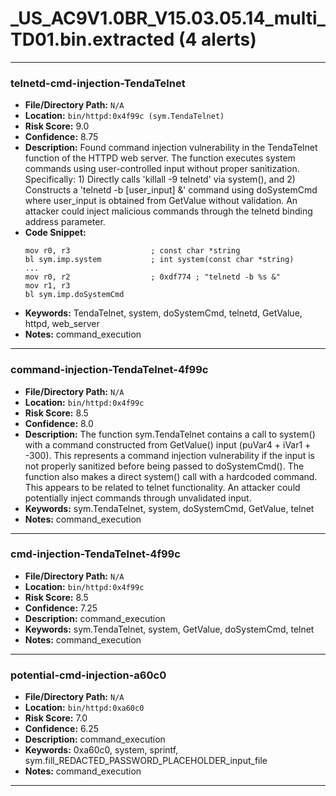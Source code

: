 # _US_AC9V1.0BR_V15.03.05.14_multi_TD01.bin.extracted (4 alerts)

---

### telnetd-cmd-injection-TendaTelnet

- **File/Directory Path:** `N/A`
- **Location:** `bin/httpd:0x4f99c (sym.TendaTelnet)`
- **Risk Score:** 9.0
- **Confidence:** 8.75
- **Description:** Found command injection vulnerability in the TendaTelnet function of the HTTPD web server. The function executes system commands using user-controlled input without proper sanitization. Specifically: 1) Directly calls 'killall -9 telnetd' via system(), and 2) Constructs a 'telnetd -b [user_input] &' command using doSystemCmd where user_input is obtained from GetValue without validation. An attacker could inject malicious commands through the telnetd binding address parameter.
- **Code Snippet:**
  ```
  mov r0, r3                  ; const char *string
  bl sym.imp.system           ; int system(const char *string)
  ...
  mov r0, r2                  ; 0xdf774 ; "telnetd -b %s &"
  mov r1, r3
  bl sym.imp.doSystemCmd
  ```
- **Keywords:** TendaTelnet, system, doSystemCmd, telnetd, GetValue, httpd, web_server
- **Notes:** command_execution

---
### command-injection-TendaTelnet-4f99c

- **File/Directory Path:** `N/A`
- **Location:** `bin/httpd:0x4f99c`
- **Risk Score:** 8.5
- **Confidence:** 8.0
- **Description:** The function sym.TendaTelnet contains a call to system() with a command constructed from GetValue() input (puVar4 + iVar1 + -300). This represents a command injection vulnerability if the input is not properly sanitized before being passed to doSystemCmd(). The function also makes a direct system() call with a hardcoded command. This appears to be related to telnet functionality. An attacker could potentially inject commands through unvalidated input.
- **Keywords:** sym.TendaTelnet, system, doSystemCmd, GetValue, telnet
- **Notes:** command_execution

---
### cmd-injection-TendaTelnet-4f99c

- **File/Directory Path:** `N/A`
- **Location:** `bin/httpd:0x4f99c`
- **Risk Score:** 8.5
- **Confidence:** 7.25
- **Description:** command_execution
- **Keywords:** sym.TendaTelnet, system, GetValue, doSystemCmd, telnet
- **Notes:** command_execution

---
### potential-cmd-injection-a60c0

- **File/Directory Path:** `N/A`
- **Location:** `bin/httpd:0xa60c0`
- **Risk Score:** 7.0
- **Confidence:** 6.25
- **Description:** command_execution
- **Keywords:** 0xa60c0, system, sprintf, sym.fill_REDACTED_PASSWORD_PLACEHOLDER_input_file
- **Notes:** command_execution

---
